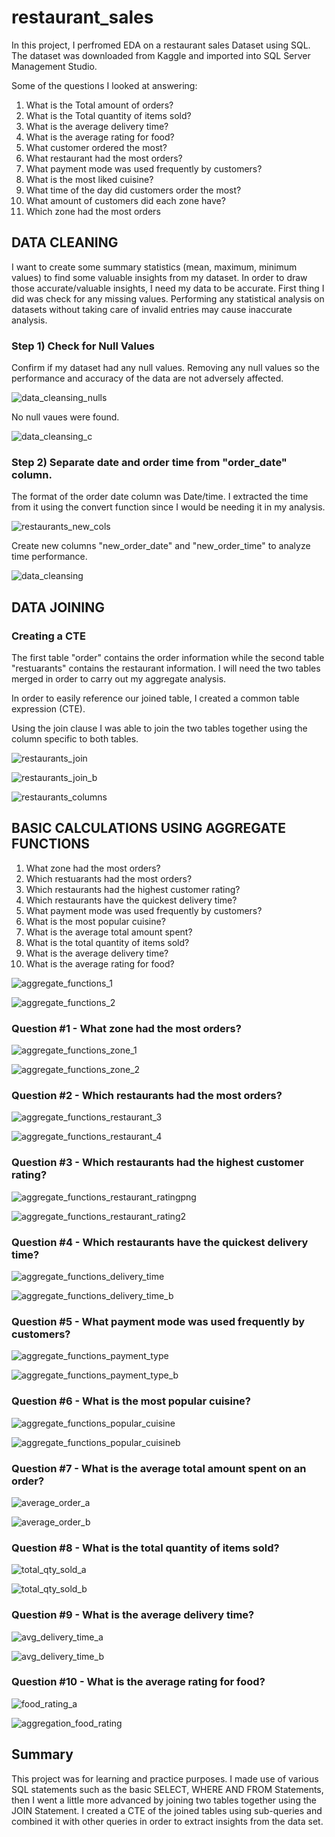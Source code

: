 # restaurant_sales

In this project, I perfromed EDA on a restaurant sales Dataset using SQL. The dataset was downloaded from Kaggle and imported into SQL Server Management Studio.

Some of the questions I looked at answering:

1. What is the Total amount of orders?
2. What is the Total quantity of items sold?
3. What is the average delivery time?
4. What is the average rating for food?
5. What customer ordered the most?
6. What restaurant had the most orders?
7. What payment mode was used frequently by customers?
8. What is the most liked cuisine?
9. What time of the day did customers order the most?
10. What amount of customers did each zone have?
11. Which zone had the most orders

## DATA CLEANING

I want to create some summary statistics (mean, maximum, minimum values) to find some valuable insights from my dataset. In order to draw those accurate/valuable insights, I need my data to be accurate. First thing I did was check for any missing values.  Performing any statistical analysis on datasets without taking care of invalid entries may cause inaccurate analysis.

### Step 1) Check for Null Values

Confirm if my dataset had any null values.  Removing any null values so the performance and accuracy of the data are not adversely affected.

![data_cleansing_nulls](https://user-images.githubusercontent.com/36451701/188035081-16fc8d73-be6e-4e11-b277-3371aaa166cd.png)

No null vaues were found.

![data_cleansing_c](https://user-images.githubusercontent.com/36451701/188035205-04d7937c-8b4f-4995-ab26-fe2e17106adf.png)

### Step 2) Separate date and order time from "order_date" column.

The format of the order date column was Date/time. I extracted the time from it using the convert function since I would be needing it in my analysis.

![restaurants_new_cols](https://user-images.githubusercontent.com/36451701/183313473-88ca8d87-0223-4308-9e54-527a80d8e13b.png)

Create new columns "new_order_date" and "new_order_time" to analyze time performance. 

![data_cleansing](https://user-images.githubusercontent.com/36451701/188020268-bd6d94d4-3022-48ca-b089-1417c75fd1e4.png)


## DATA JOINING

### Creating a CTE

The first table "order" contains the order information while the second table "restuarants" contains the restaurant information. I will need the two tables merged in order to carry out my aggregate analysis.

In order to easily reference our joined table, I created a common table expression (CTE).

Using the join clause I was able to join the two tables together using the column specific to both tables.

![restaurants_join](https://user-images.githubusercontent.com/36451701/183313091-8ab6338a-9e41-41e8-adaa-0e260c3b90ea.png)

![restaurants_join_b](https://user-images.githubusercontent.com/36451701/183313095-27f35de2-999a-4d97-ab95-d22d66f0e15c.png)

![restaurants_columns](https://user-images.githubusercontent.com/36451701/182049003-12629cad-14a5-4243-b493-e16fd4f20a81.png)


## BASIC CALCULATIONS USING AGGREGATE FUNCTIONS

1. What zone had the most orders?
2. Which restuarants had the most orders?
3. Which restaurants had the highest customer rating?
4. Which restaurants have the quickest delivery time?
5. What payment mode was used frequently by customers?
6. What is the most popular cuisine?
7. What is the average total amount spent?
8. What is the total quantity of items sold?
9. What is the average delivery time?
10. What is the average rating for food?

![aggregate_functions_1](https://user-images.githubusercontent.com/36451701/183312672-2e0e3330-baf2-4b1e-86db-4f82a4be8823.png)

![aggregate_functions_2](https://user-images.githubusercontent.com/36451701/183312675-6f47a1c4-c8f0-4c85-b20b-d3add2a89a56.png)


### Question #1 - What zone had the most orders?

![aggregate_functions_zone_1](https://user-images.githubusercontent.com/36451701/182048654-b17569de-1841-447b-a985-051bd578e26b.png)

![aggregate_functions_zone_2](https://user-images.githubusercontent.com/36451701/182048678-7ab3170a-da69-424f-ac39-29cc30d5c542.png)

### Question #2 - Which restaurants had the most orders?

![aggregate_functions_restaurant_3](https://user-images.githubusercontent.com/36451701/182049478-0a3cbd51-afa8-425c-a453-b4dd8fe5a5f6.png)

![aggregate_functions_restaurant_4](https://user-images.githubusercontent.com/36451701/182049506-2c623be0-77d2-4f18-bcab-84f1bb2cf1b5.png)

### Question #3 - Which restaurants had the highest customer rating?

![aggregate_functions_restaurant_ratingpng](https://user-images.githubusercontent.com/36451701/182049763-74b5dc4e-53b5-4312-be11-a20d446a8436.png)

![aggregate_functions_restaurant_rating2](https://user-images.githubusercontent.com/36451701/182049803-b0008e47-b70f-4179-bfdb-793a34a54704.png)

### Question #4 - Which restaurants have the quickest delivery time?

![aggregate_functions_delivery_time](https://user-images.githubusercontent.com/36451701/183312143-0e998d4d-1185-485c-a3bf-94f751f1fcb2.png)

![aggregate_functions_delivery_time_b](https://user-images.githubusercontent.com/36451701/183312185-30af36b9-7bf1-4d25-9618-798c89232da1.png)

### Question #5 - What payment mode was used frequently by customers?

![aggregate_functions_payment_type](https://user-images.githubusercontent.com/36451701/183312551-1c6a6559-4471-4837-9428-e0d66847f633.png)

![aggregate_functions_payment_type_b](https://user-images.githubusercontent.com/36451701/183312552-e527fc3e-6a62-45da-9d97-a79f5877b74d.png)

### Question #6 - What is the most popular cuisine?

![aggregate_functions_popular_cuisine](https://user-images.githubusercontent.com/36451701/183312935-6bc7cb6e-cd39-4450-9b00-8c5e0ef7806d.png)

![aggregate_functions_popular_cuisineb](https://user-images.githubusercontent.com/36451701/183312945-81d902eb-5591-4810-8d30-61f648fc9ceb.png)

### Question #7 - What is the average total amount spent on an order?

![average_order_a](https://user-images.githubusercontent.com/36451701/189551038-4f8c2552-9471-4e79-943a-16d6ae502aea.png)

![average_order_b](https://user-images.githubusercontent.com/36451701/189551070-7166fb76-8123-4013-a98e-087979cc1b25.png)


### Question #8 - What is the total quantity of items sold?

![total_qty_sold_a](https://user-images.githubusercontent.com/36451701/189551223-6ad980e2-9cc7-498a-ad06-a50c93209941.png)

![total_qty_sold_b](https://user-images.githubusercontent.com/36451701/189554906-c2d9658f-12c5-4e53-95a8-1ed820309da1.png)

### Question #9 - What is the average delivery time?

![avg_delivery_time_a](https://user-images.githubusercontent.com/36451701/189554947-aa37726b-bdad-4eeb-85b1-9ec4d90220c4.png)

![avg_delivery_time_b](https://user-images.githubusercontent.com/36451701/189554991-ca21c52c-b804-4228-8f9d-399bd409a685.png)

### Question #10 - What is the average rating for food?

![food_rating_a](https://user-images.githubusercontent.com/36451701/189555279-badec9d1-872f-400e-a364-bb336475c094.png)

![aggregation_food_rating](https://user-images.githubusercontent.com/36451701/189555229-f9e19c67-2308-432a-a3ad-02b638e6d059.png)


## Summary

This project was for learning and practice purposes. I made use of various SQL statements such as the basic SELECT, WHERE AND FROM Statements, then I went a little more advanced by joining two tables together using the JOIN Statement. I created a CTE of the joined tables using sub-queries and combined it with other queries in order to extract insights from the data set.
